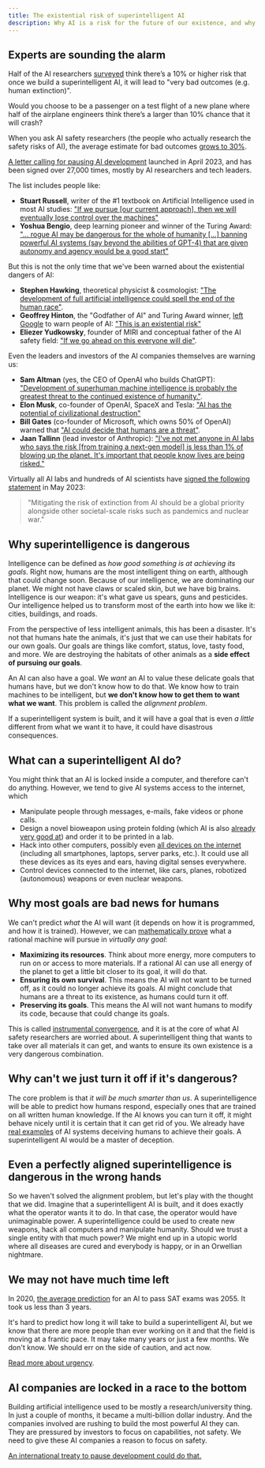 ```yaml
---
title: The existential risk of superintelligent AI
description: Why AI is a risk for the future of our existence, and why we need to pause development.
---
```


## Experts are sounding the alarm

Half of the AI researchers [surveyed](https://aiimpacts.org/2022-expert-survey-on-progress-in-ai/) think there’s a 10% or higher risk that once we build a superintelligent AI, it will lead to "very bad outcomes (e.g. human extinction)".

Would you choose to be a passenger on a test flight of a new plane where half of the airplane engineers think there’s a larger than 10% chance that it will crash?

When you ask AI safety researchers (the people who actually research the safety risks of AI), the average estimate for bad outcomes [grows to 30%](https://forum.effectivealtruism.org/posts/8CM9vZ2nnQsWJNsHx/existential-risk-from-ai-survey-results).

[A letter calling for pausing AI development](https://futureoflife.org/open-letter/pause-giant-ai-experiments/) launched in April 2023, and has been signed over 27,000 times, mostly by AI researchers and tech leaders.

The list includes people like:

- **Stuart Russell**, writer of the #1 textbook on Artificial Intelligence used in most AI studies: ["If we pursue [our current approach], then we will eventually lose control over the machines"](https://news.berkeley.edu/2023/04/07/stuart-russell-calls-for-new-approach-for-ai-a-civilization-ending-technology/)
- **Yoshua Bengio**, deep learning pioneer and winner of the Turing Award: ["... rogue AI may be dangerous for the whole of humanity [...] banning powerful AI systems (say beyond the abilities of GPT-4) that are given autonomy and agency would be a good start"](https://yoshuabengio.org/2023/05/22/how-rogue-ais-may-arise/)

But this is not the only time that we've been warned about the existential dangers of AI:

- **Stephen Hawking**, theoretical physicist & cosmologist: ["The development of full artificial intelligence could spell the end of the human race"](https://nypost.com/2023/05/01/stephen-hawking-warned-ai-could-mean-the-end-of-the-human-race/).
- **Geoffrey Hinton**, the "Godfather of AI" and Turing Award winner, [left Google](https://fortune.com/2023/05/01/godfather-ai-geoffrey-hinton-quit-google-regrets-lifes-work-bad-actors/) to warn people of AI: ["This is an existential risk"](https://www.reuters.com/technology/ai-pioneer-says-its-threat-world-may-be-more-urgent-than-climate-change-2023-05-05/)
- **Eliezer Yudkowsky**, founder of MIRI and conceptual father of the AI safety field: ["If we go ahead on this everyone will die"](https://time.com/6266923/ai-eliezer-yudkowsky-open-letter-not-enough/).

Even the leaders and investors of the AI companies themselves are warning us:

- **Sam Altman** (yes, the CEO of OpenAI who builds ChatGPT): ["Development of superhuman machine intelligence is probably the greatest threat to the continued existence of humanity."](https://blog.samaltman.com/machine-intelligence-part-1).
- **Elon Musk**, co-founder of OpenAI, SpaceX and Tesla: ["AI has the potential of civilizational destruction"](https://www.inc.com/ben-sherry/elon-musk-ai-has-the-potential-of-civilizational-destruction.html)
- **Bill Gates** (co-founder of Microsoft, which owns 50% of OpenAI) warned that ["AI could decide that humans are a threat"](https://www.denisonforum.org/daily-article/bill-gates-ai-humans-threat/).
- **Jaan Tallinn** (lead investor of Anthropic): ["I've not met anyone in AI labs who says the risk [from training a next-gen model] is less than 1% of blowing up the planet. It's important that people know lives are being risked."](https://twitter.com/liron/status/1656929936639430657)

Virtually all AI labs and hundreds of AI scientists have [signed the following statement](https://www.safe.ai/statement-on-ai-risk) in May 2023:

> "Mitigating the risk of extinction from AI should be a global priority alongside other societal-scale risks such as pandemics and nuclear war."

## Why superintelligence is dangerous

Intelligence can be defined as _how good something is at achieving its goals_.
Right now, humans are the most intelligent thing on earth, although that could change soon.
Because of our intelligence, we are dominating our planet.
We might not have claws or scaled skin, but we have big brains.
Intelligence is our weapon: it's what gave us spears, guns and pesticides.
Our intelligence helped us to transform most of the earth into how we like it: cities, buildings, and roads.

From the perspective of less intelligent animals, this has been a disaster.
It's not that humans hate the animals, it's just that we can use their habitats for our own goals.
Our goals are things like comfort, status, love, tasty food, and more.
We are destroying the habitats of other animals as a **side effect of pursuing our goals**.

An AI can also have a goal.
We _want_ an AI to value these delicate goals that humans have, but we don't know how to do that.
We know how to train machines to be intelligent, but **we don't know how to get them to want what we want**.
This problem is called the _alignment problem_.

If a superintelligent system is built, and it will have a goal that is even _a little_ different from what we want it to have,
it could have disastrous consequences.

## What can a superintelligent AI do?

You might think that an AI is locked inside a computer, and therefore can't do anything.
However, we tend to give AI systems access to the internet, which

- Manipulate people through messages, e-mails, fake videos or phone calls.
- Design a novel bioweapon using protein folding (which AI is also [already very good at](https://alphafold.ebi.ac.uk/)) and order it to be printed in a lab.
- Hack into other computers, possibly even [all devices on the internet](/cybersecurity-risks) (including all smartphones, laptops, server parks, etc.). It could use all these devices as its eyes and ears, having digital senses everywhere.
- Control devices connected to the internet, like cars, planes, robotized (autonomous) weapons or even nuclear weapons.

## Why most goals are bad news for humans

We can't predict _what_ the AI will want (it depends on how it is programmed, and how it is trained).
However, we can [mathematically prove](https://arxiv.org/pdf/1912.01683.pdf) what a rational machine will pursue in _virtually any goal_:

- **Maximizing its resources**. Think about more energy, more computers to run on or access to more materials. If a rational AI can use all energy of the planet to get a little bit closer to its goal, it will do that.
- **Ensuring its own survival**. This means the AI will not want to be turned off, as it could no longer achieve its goals. AI might conclude that humans are a threat to its existence, as humans could turn it off.
- **Preserving its goals**. This means the AI will not want humans to modify its code, because that could change its goals.

This is called [instrumental convergence](https://www.youtube.com/watch?v=ZeecOKBus3Q), and it is at the core of what AI safety researchers are worried about.
A superintelligent thing that wants to take over all materials it can get, and wants to ensure its own existence is a very dangerous combination.

## Why can't we just turn it off if it's dangerous?

The core problem is that _it will be much smarter than us_.
A superintelligence will be able to predict how humans respond, especially ones that are trained on all written human knowledge.
If the AI knows you can turn it off, it might behave nicely until it is certain that it can get rid of you.
We already have [real examples](https://www.pcmag.com/news/gpt-4-was-able-to-hire-and-deceive-a-human-worker-into-completing-a-task) of AI systems deceiving humans to achieve their goals.
A superintelligent AI would be a master of deception.

## Even a perfectly aligned superintelligence is dangerous in the wrong hands

So we haven't solved the alignment problem, but let's play with the thought that we did.
Imagine that a superintelligent AI is built, and it does exactly what the operator wants it to do.
In that case, the operator would have unimaginable power.
A superintelligence could be used to create new weapons, hack all computers and manipulate humanity.
Should we trust a single entity with that much power?
We might end up in a utopic world where all diseases are cured and everybody is happy, or in an Orwellian nightmare.

## We may not have much time left

In 2020, [the average prediction](https://www.metaculus.com/questions/3479/date-weakly-general-ai-is-publicly-known/) for an AI to pass SAT exams was 2055. It took us less than 3 years.

It's hard to predict how long it will take to build a superintelligent AI, but we know that there are more people than ever working on it and that the field is moving at a frantic pace.
It may take many years or just a few months.
We don't know.
We should err on the side of caution, and act now.

[Read more about urgency](/urgency).

## AI companies are locked in a race to the bottom

Building artificial intelligence used to be mostly a research/university thing.
In just a couple of months, it became a multi-billion dollar industry.
And the companies involved are rushing to build the most powerful AI they can.
They are pressured by investors to focus on capabilities, not safety.
We need to give these AI companies a reason to focus on safety.

[An international treaty to pause development could do that.](/proposal)
